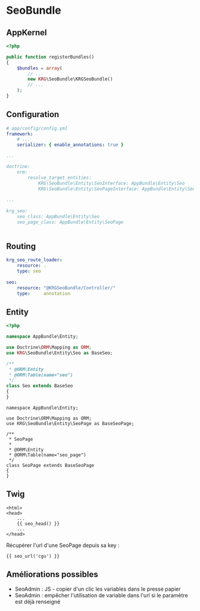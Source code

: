# SeoBundle

AppKernel
---------

```php
<?php

public function registerBundles()
{
    $bundles = array(
        // ...
        new KRG\SeoBundle\KRGSeoBundle()
        // ...
    );
}
```

Configuration
-------------

```yaml
# app/config/config.yml
framework:
    # ...
    serializer: { enable_annotations: true }

...

doctrine:
    orm:
        resolve_target_entities:
            KRG\SeoBundle\Entity\SeoInterface: AppBundle\Entity\Seo
            KRG\SeoBundle\Entity\SeoPageInterface: AppBundle\Entity\SeoPage
            
...            
            
krg_seo:
    seo_class: AppBundle\Entity\Seo
    seo_page_class: AppBundle\Entity\SeoPage
    
```

Routing
-------

```yaml
krg_seo_route_loader:
    resource: .
    type: seo
    
seo:
    resource: "@KRGSeoBundle/Controller/"
    type:     annotation
```

Entity
------

```php
<?php

namespace AppBundle\Entity;

use Doctrine\ORM\Mapping as ORM;
use KRG\SeoBundle\Entity\Seo as BaseSeo;

/**
 * @ORM\Entity
 * @ORM\Table(name="seo")
 */
class Seo extends BaseSeo
{
}
```

```
namespace AppBundle\Entity;

use Doctrine\ORM\Mapping as ORM;
use KRG\SeoBundle\Entity\SeoPage as BaseSeoPage;

/**
 * SeoPage
 *
 * @ORM\Entity
 * @ORM\Table(name="seo_page")
 */
class SeoPage extends BaseSeoPage
{
}
```

Twig
----

```twig
<html>
<head>
    ...
    {{ seo_head() }}
    ...
</head>
```

Récupérer l'url d'une SeoPage depuis sa key :
```twig
{{ seo_url('cgu') }}
```

Améliorations possibles
-----------------------

- SeoAdmin : JS - copier d'un clic les variables dans le presse papier
- SeoAdmin : empêcher l'utilisation de variable dans l'url si le paramètre est déjà renseigné
